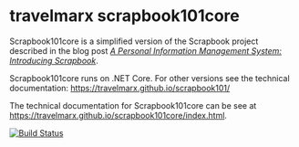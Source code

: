 # travelmarx scrapbook101core

Scrapbook101core is a simplified version of the Scrapbook project described in the blog post *[A Personal Information Management System: Introducing Scrapbook](http://blog.travelmarx.com/2017/12/a-personal-information-management-system-introducing-scrapbook.html)*. 

Scrapbook101core runs on .NET Core. For other versions see the technical documentation: https://travelmarx.github.io/scrapbook101/

The technical documentation for Scrapbook101core can be see at https://travelmarx.github.io/scrapbook101core/index.html.

[![Build Status](https://dev.azure.com/travelmarx0702/Scrapbook101core/_apis/build/status/travelmarx.scrapbook101core?branchName=master)](https://dev.azure.com/travelmarx0702/Scrapbook101core/_build/latest?definitionId=2&branchName=master)
